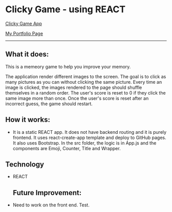 # Clicky Game - using REACT

[Clicky Game App](
https://raywon123.github.io/picturepicker/ )

[My Portfolio Page](
https://raywon123.github.io/portfolio.html )

------------------------------------------------------------------
## What it does:
This is a memeory game to help you improve your memory. 

The application render different images to the screen. The goal is to click as many pictures as you can without clicking the same picture. Every time an image is clicked, the images rendered to the page should shuffle themselves in a random order. The user's score is reset to 0 if they click the same image more than once. Once the user's score is reset after an incorrect guess, the game should restart.

## How it works:
* It is a static REACT app. It does not have backend routing and it is purely frontend. It uses react-create-app template and deploy to GitHub pages. It also uses Bootstrap. In the src folder, the logic is in App.js and the components are Emoji, Counter, Title and Wrapper.

## Technology
* REACT

  
  ## Future Improvement:

* Need to work on the front end. Test.
